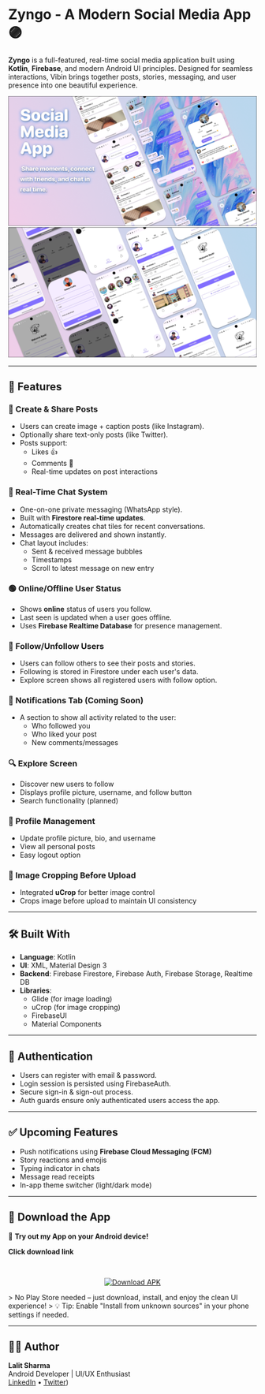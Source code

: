 # Zyngo - A Modern Social Media App 🟣

**Zyngo** is a full-featured, real-time social media application built using **Kotlin**, **Firebase**, and modern Android UI principles. Designed for seamless interactions, Vibin brings together posts, stories, messaging, and user presence into one beautiful experience.

<img src="https://raw.githubusercontent.com/Nischaysh/Zyngo/d496adb41d701c2ff7ac1926f87a948d55c76abb/Frame%202.png" alt="Vibin Banner" />
<img src="https://raw.githubusercontent.com/Nischaysh/Zyngo/dd081946b781036b8bf90db200db7aea2f005ded/Frame%202%20(1).png" alt="Vibin Banner" />

---

## 🚀 Features

### 📸 Create & Share Posts
- Users can create image + caption posts (like Instagram).
- Optionally share text-only posts (like Twitter).
- Posts support:
  - Likes 👍
  - Comments 💬
  - Real-time updates on post interactions

### 💬 Real-Time Chat System
- One-on-one private messaging (WhatsApp style).
- Built with **Firestore real-time updates**.
- Automatically creates chat tiles for recent conversations.
- Messages are delivered and shown instantly.
- Chat layout includes:
  - Sent & received message bubbles
  - Timestamps
  - Scroll to latest message on new entry

### 🟢 Online/Offline User Status
- Shows **online** status of users you follow.
- Last seen is updated when a user goes offline.
- Uses **Firebase Realtime Database** for presence management.

### 👤 Follow/Unfollow Users
- Users can follow others to see their posts and stories.
- Following is stored in Firestore under each user's data.
- Explore screen shows all registered users with follow option.

### 📩 Notifications Tab (Coming Soon)
- A section to show all activity related to the user:
  - Who followed you
  - Who liked your post
  - New comments/messages

### 🔍 Explore Screen
- Discover new users to follow
- Displays profile picture, username, and follow button
- Search functionality (planned)

### 👥 Profile Management
- Update profile picture, bio, and username
- View all personal posts
- Easy logout option

### 💾 Image Cropping Before Upload
- Integrated **uCrop** for better image control
- Crops image before upload to maintain UI consistency

---

## 🛠️ Built With

- **Language**: Kotlin  
- **UI**: XML, Material Design 3  
- **Backend**: Firebase Firestore, Firebase Auth, Firebase Storage, Realtime DB  
- **Libraries**:
  - Glide (for image loading)
  - uCrop (for image cropping)
  - FirebaseUI
  - Material Components

---

## 🔐 Authentication

- Users can register with email & password.
- Login session is persisted using FirebaseAuth.
- Secure sign-in & sign-out process.
- Auth guards ensure only authenticated users access the app.

---

## ✅ Upcoming Features

- Push notifications using **Firebase Cloud Messaging (FCM)**
- Story reactions and emojis
- Typing indicator in chats
- Message read receipts
- In-app theme switcher (light/dark mode)

---

## 📲 Download the App

🎉 **Try out my App on your Android device!**

**Click download link**

<br>
<p align="center">
  <a href="https://github.com/Nischaysh/Zyngo/releases/download/v1.0.0/app-debug.apk" download>
    <img src="https://img.shields.io/badge/Download%20APK-blue?style=for-the-badge&logo=android" alt="Download APK">
  </a>
</p>
> No Play Store needed – just download, install, and enjoy the clean UI experience!
> 💡 Tip: Enable "Install from unknown sources" in your phone settings if needed.

---

## 🙋‍♂️ Author

**Lalit Sharma**  
Android Developer | UI/UX Enthusiast  
[LinkedIn](https://linkedin.com/in/lalit-sharma_x) • [Twitter](https://twitter.com/nischayyy_y))



